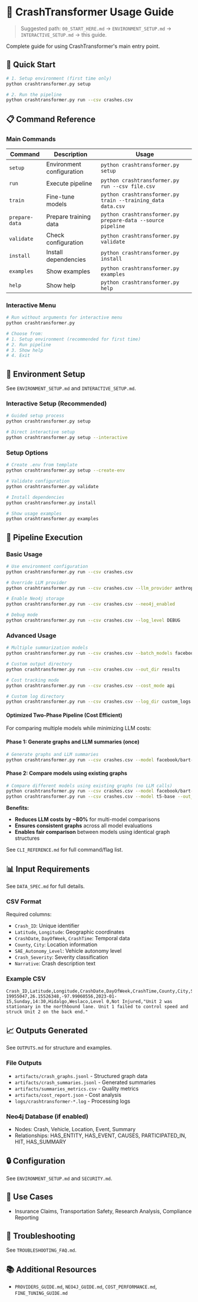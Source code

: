 # 📖 CrashTransformer Usage Guide

> Suggested path: `00_START_HERE.md` → `ENVIRONMENT_SETUP.md` → `INTERACTIVE_SETUP.md` → this guide.

Complete guide for using CrashTransformer's main entry point.

## 🚀 Quick Start

```bash
# 1. Setup environment (first time only)
python crashtransformer.py setup

# 2. Run the pipeline
python crashtransformer.py run --csv crashes.csv
```

## 📋 Command Reference

### **Main Commands**

| Command | Description | Usage |
|---------|-------------|-------|
| `setup` | Environment configuration | `python crashtransformer.py setup` |
| `run` | Execute pipeline | `python crashtransformer.py run --csv file.csv` |
| `train` | Fine-tune models | `python crashtransformer.py train --training_data data.csv` |
| `prepare-data` | Prepare training data | `python crashtransformer.py prepare-data --source pipeline` |
| `validate` | Check configuration | `python crashtransformer.py validate` |
| `install` | Install dependencies | `python crashtransformer.py install` |
| `examples` | Show examples | `python crashtransformer.py examples` |
| `help` | Show help | `python crashtransformer.py help` |

### **Interactive Menu**

```bash
# Run without arguments for interactive menu
python crashtransformer.py

# Choose from:
# 1. Setup environment (recommended for first time)
# 2. Run pipeline
# 3. Show help
# 4. Exit
```

## 🔧 Environment Setup

See `ENVIRONMENT_SETUP.md` and `INTERACTIVE_SETUP.md`.

### **Interactive Setup (Recommended)**

```bash
# Guided setup process
python crashtransformer.py setup

# Direct interactive setup
python crashtransformer.py setup --interactive
```

### **Setup Options**

```bash
# Create .env from template
python crashtransformer.py setup --create-env

# Validate configuration
python crashtransformer.py validate

# Install dependencies
python crashtransformer.py install

# Show usage examples
python crashtransformer.py examples
```

## 🚀 Pipeline Execution

### **Basic Usage**

```bash
# Use environment configuration
python crashtransformer.py run --csv crashes.csv

# Override LLM provider
python crashtransformer.py run --csv crashes.csv --llm_provider anthropic

# Enable Neo4j storage
python crashtransformer.py run --csv crashes.csv --neo4j_enabled

# Debug mode
python crashtransformer.py run --csv crashes.csv --log_level DEBUG
```

### **Advanced Usage**

```bash
# Multiple summarization models
python crashtransformer.py run --csv crashes.csv --batch_models facebook/bart-base t5-base

# Custom output directory
python crashtransformer.py run --csv crashes.csv --out_dir results

# Cost tracking mode
python crashtransformer.py run --csv crashes.csv --cost_mode api

# Custom log directory
python crashtransformer.py run --csv crashes.csv --log_dir custom_logs
```

#### **Optimized Two-Phase Pipeline (Cost Efficient)**

For comparing multiple models while minimizing LLM costs:

#### Phase 1: Generate graphs and LLM summaries (once)

```bash
# Generate graphs and LLM summaries
python crashtransformer.py run --csv crashes.csv --model facebook/bart-base --out_dir artifacts/llm_extraction
```

#### Phase 2: Compare models using existing graphs

```bash
# Compare different models using existing graphs (no LLM calls)
python crashtransformer.py run --csv crashes.csv --model facebook/bart-base --out_dir artifacts/bart_comparison --skip_llm
python crashtransformer.py run --csv crashes.csv --model t5-base --out_dir artifacts/t5_comparison --skip_llm
```

**Benefits:**

- **Reduces LLM costs by ~80%** for multi-model comparisons
- **Ensures consistent graphs** across all model evaluations  
- **Enables fair comparison** between models using identical graph structures

See `CLI_REFERENCE.md` for full command/flag list.

## 📊 Input Requirements

See `DATA_SPEC.md` for full details.

### **CSV Format**

Required columns:

- `Crash_ID`: Unique identifier
- `Latitude`, `Longitude`: Geographic coordinates
- `CrashDate`, `DayOfWeek`, `CrashTime`: Temporal data
- `County`, `City`: Location information
- `SAE_Autonomy_Level`: Vehicle autonomy level
- `Crash_Severity`: Severity classification
- `Narrative`: Crash description text

### **Example CSV**

```csv
Crash_ID,Latitude,Longitude,CrashDate,DayOfWeek,CrashTime,County,City,SAE_Autonomy_Level,Crash_Severity,Narrative
19955047,26.15526348,-97.99060556,2023-01-15,Sunday,14:30,Hidalgo,Weslaco,Level 0,Not Injured,"Unit 2 was stationary in the northbound lane. Unit 1 failed to control speed and struck Unit 2 on the back end."
```

## 📈 Outputs Generated

See `OUTPUTS.md` for structure and examples.

### **File Outputs**

- `artifacts/crash_graphs.jsonl` - Structured graph data
- `artifacts/crash_summaries.jsonl` - Generated summaries
- `artifacts/summaries_metrics.csv` - Quality metrics
- `artifacts/cost_report.json` - Cost analysis
- `logs/crashtransformer-*.log` - Processing logs

### **Neo4j Database (if enabled)**

- Nodes: Crash, Vehicle, Location, Event, Summary
- Relationships: HAS_ENTITY, HAS_EVENT, CAUSES, PARTICIPATED_IN, HIT, HAS_SUMMARY

## 🔒 Configuration

See `ENVIRONMENT_SETUP.md` and `SECURITY.md`.

## 🎯 Use Cases

- Insurance Claims, Transportation Safety, Research Analysis, Compliance Reporting

## 🐛 Troubleshooting

See `TROUBLESHOOTING_FAQ.md`.

## 📚 Additional Resources

- `PROVIDERS_GUIDE.md`, `NEO4J_GUIDE.md`, `COST_PERFORMANCE.md`, `FINE_TUNING_GUIDE.md`
